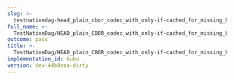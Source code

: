 ```yaml
---
slug: >-
  testnativedag-head_plain_cbor_codec_with_only-if-cached_for_missing_block_returns_http_412_precondition_failed
full_name: >-
  TestNativeDag/HEAD_plain_CBOR_codec_with_only-if-cached_for_missing_block_returns_HTTP_412_Precondition_Failed
outcome: pass
title: >-
  TestNativeDag/HEAD_plain_CBOR_codec_with_only-if-cached_for_missing_block_returns_HTTP_412_Precondition_Failed
implementation_id: kubo
version: dev-44b0eaa-dirty
---
```



